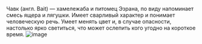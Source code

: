 Чавк (англ. Bait) — хамележаба и питомец Эзрана, по виду напоминает смесь ящера и лягушки. Имеет сварливый характер и понимает человеческую речь. Умеет менять цвет и, в случае опасности, настолько ярко светиться, что может ослепить кого угодно на короткое время.
![image](https://github.com/user-attachments/assets/9f6c13fd-b07b-4087-86bf-596c4bbbb844)

